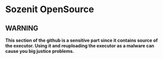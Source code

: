 # Sozenit OpenSource
## WARNING
**This section of the github is a sensitive part since it contains source of the executor. Using it and reuploading the executor as a malware can cause you big justice problems.**
